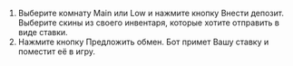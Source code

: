 1.	Выберите комнату Main или Low и нажмите кнопку Внести депозит. Выберите скины из своего инвентаря, которые хотите отправить в виде ставки.
2.	Нажмите кнопку Предложить обмен. Бот примет Вашу ставку и поместит её в игру.
